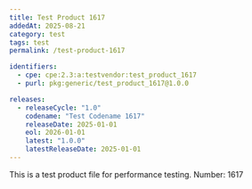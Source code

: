 ```yaml
---
title: Test Product 1617
addedAt: 2025-08-21
category: test
tags: test
permalink: /test-product-1617

identifiers:
  - cpe: cpe:2.3:a:testvendor:test_product_1617
  - purl: pkg:generic/test_product_1617@1.0.0

releases:
  - releaseCycle: "1.0"
    codename: "Test Codename 1617"
    releaseDate: 2025-01-01
    eol: 2026-01-01
    latest: "1.0.0"
    latestReleaseDate: 2025-01-01
---
```


This is a test product file for performance testing. Number: 1617
